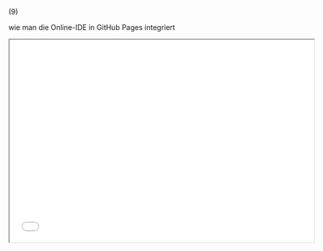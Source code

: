 (9)

wie man die Online-IDE in GitHub Pages integriert

<iframe src="Template.html" style="width:600px; height:400px"></iframe>
